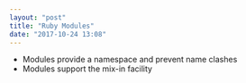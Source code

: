 ```yaml
---
layout: "post"
title: "Ruby Modules"
date: "2017-10-24 13:08"
---
```


- Modules provide a namespace and prevent name clashes
- Modules support the mix-in facility
